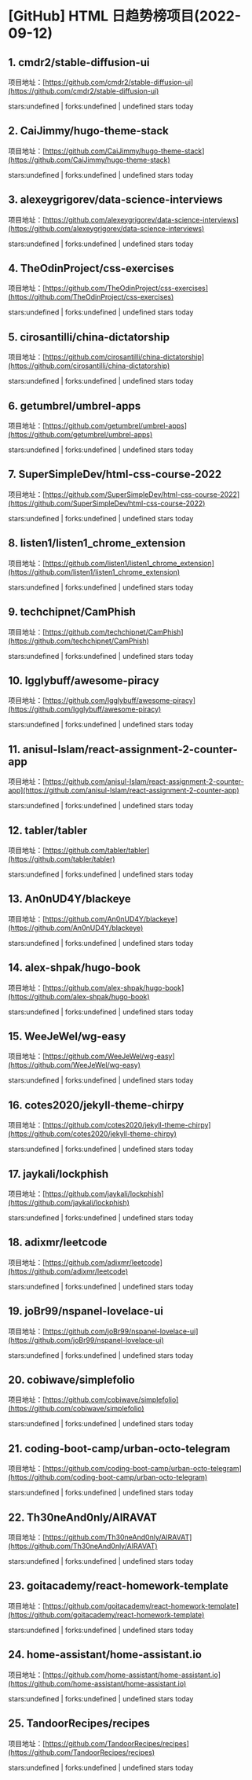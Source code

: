 # [GitHub] HTML 日趋势榜项目(2022-09-12)

## 1. cmdr2/stable-diffusion-ui 

项目地址：[https://github.com/cmdr2/stable-diffusion-ui](https://github.com/cmdr2/stable-diffusion-ui)

stars:undefined | forks:undefined | undefined stars today 



## 2. CaiJimmy/hugo-theme-stack 

项目地址：[https://github.com/CaiJimmy/hugo-theme-stack](https://github.com/CaiJimmy/hugo-theme-stack)

stars:undefined | forks:undefined | undefined stars today 



## 3. alexeygrigorev/data-science-interviews 

项目地址：[https://github.com/alexeygrigorev/data-science-interviews](https://github.com/alexeygrigorev/data-science-interviews)

stars:undefined | forks:undefined | undefined stars today 



## 4. TheOdinProject/css-exercises 

项目地址：[https://github.com/TheOdinProject/css-exercises](https://github.com/TheOdinProject/css-exercises)

stars:undefined | forks:undefined | undefined stars today 



## 5. cirosantilli/china-dictatorship 

项目地址：[https://github.com/cirosantilli/china-dictatorship](https://github.com/cirosantilli/china-dictatorship)

stars:undefined | forks:undefined | undefined stars today 



## 6. getumbrel/umbrel-apps 

项目地址：[https://github.com/getumbrel/umbrel-apps](https://github.com/getumbrel/umbrel-apps)

stars:undefined | forks:undefined | undefined stars today 



## 7. SuperSimpleDev/html-css-course-2022 

项目地址：[https://github.com/SuperSimpleDev/html-css-course-2022](https://github.com/SuperSimpleDev/html-css-course-2022)

stars:undefined | forks:undefined | undefined stars today 



## 8. listen1/listen1_chrome_extension 

项目地址：[https://github.com/listen1/listen1_chrome_extension](https://github.com/listen1/listen1_chrome_extension)

stars:undefined | forks:undefined | undefined stars today 



## 9. techchipnet/CamPhish 

项目地址：[https://github.com/techchipnet/CamPhish](https://github.com/techchipnet/CamPhish)

stars:undefined | forks:undefined | undefined stars today 



## 10. Igglybuff/awesome-piracy 

项目地址：[https://github.com/Igglybuff/awesome-piracy](https://github.com/Igglybuff/awesome-piracy)

stars:undefined | forks:undefined | undefined stars today 



## 11. anisul-Islam/react-assignment-2-counter-app 

项目地址：[https://github.com/anisul-Islam/react-assignment-2-counter-app](https://github.com/anisul-Islam/react-assignment-2-counter-app)

stars:undefined | forks:undefined | undefined stars today 



## 12. tabler/tabler 

项目地址：[https://github.com/tabler/tabler](https://github.com/tabler/tabler)

stars:undefined | forks:undefined | undefined stars today 



## 13. An0nUD4Y/blackeye 

项目地址：[https://github.com/An0nUD4Y/blackeye](https://github.com/An0nUD4Y/blackeye)

stars:undefined | forks:undefined | undefined stars today 



## 14. alex-shpak/hugo-book 

项目地址：[https://github.com/alex-shpak/hugo-book](https://github.com/alex-shpak/hugo-book)

stars:undefined | forks:undefined | undefined stars today 



## 15. WeeJeWel/wg-easy 

项目地址：[https://github.com/WeeJeWel/wg-easy](https://github.com/WeeJeWel/wg-easy)

stars:undefined | forks:undefined | undefined stars today 



## 16. cotes2020/jekyll-theme-chirpy 

项目地址：[https://github.com/cotes2020/jekyll-theme-chirpy](https://github.com/cotes2020/jekyll-theme-chirpy)

stars:undefined | forks:undefined | undefined stars today 



## 17. jaykali/lockphish 

项目地址：[https://github.com/jaykali/lockphish](https://github.com/jaykali/lockphish)

stars:undefined | forks:undefined | undefined stars today 



## 18. adixmr/leetcode 

项目地址：[https://github.com/adixmr/leetcode](https://github.com/adixmr/leetcode)

stars:undefined | forks:undefined | undefined stars today 



## 19. joBr99/nspanel-lovelace-ui 

项目地址：[https://github.com/joBr99/nspanel-lovelace-ui](https://github.com/joBr99/nspanel-lovelace-ui)

stars:undefined | forks:undefined | undefined stars today 



## 20. cobiwave/simplefolio 

项目地址：[https://github.com/cobiwave/simplefolio](https://github.com/cobiwave/simplefolio)

stars:undefined | forks:undefined | undefined stars today 



## 21. coding-boot-camp/urban-octo-telegram 

项目地址：[https://github.com/coding-boot-camp/urban-octo-telegram](https://github.com/coding-boot-camp/urban-octo-telegram)

stars:undefined | forks:undefined | undefined stars today 



## 22. Th30neAnd0nly/AIRAVAT 

项目地址：[https://github.com/Th30neAnd0nly/AIRAVAT](https://github.com/Th30neAnd0nly/AIRAVAT)

stars:undefined | forks:undefined | undefined stars today 



## 23. goitacademy/react-homework-template 

项目地址：[https://github.com/goitacademy/react-homework-template](https://github.com/goitacademy/react-homework-template)

stars:undefined | forks:undefined | undefined stars today 



## 24. home-assistant/home-assistant.io 

项目地址：[https://github.com/home-assistant/home-assistant.io](https://github.com/home-assistant/home-assistant.io)

stars:undefined | forks:undefined | undefined stars today 



## 25. TandoorRecipes/recipes 

项目地址：[https://github.com/TandoorRecipes/recipes](https://github.com/TandoorRecipes/recipes)

stars:undefined | forks:undefined | undefined stars today 



